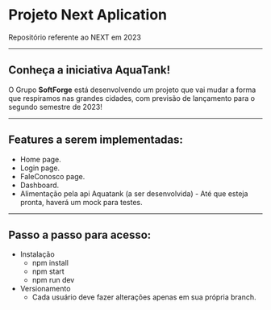 # Projeto Next Aplication
Repositório referente ao NEXT em 2023

---

## Conheça a iniciativa AquaTank!

O Grupo **SoftForge** está desenvolvendo um projeto que vai mudar a forma que respiramos nas grandes cidades, com previsão de lançamento para o segundo semestre de 2023!

---

## Features a serem implementadas:

* Home page.
* Login page.
* FaleConosco page.
* Dashboard.
* Alimentação pela api Aquatank (a ser desenvolvida) - Até que esteja pronta, haverá um mock para testes.

--- 

## Passo a passo para acesso:

* Instalação
  * npm install
  * npm start
  * npm run dev
* Versionamento
  * Cada usuário deve fazer alterações apenas em sua própria branch.

